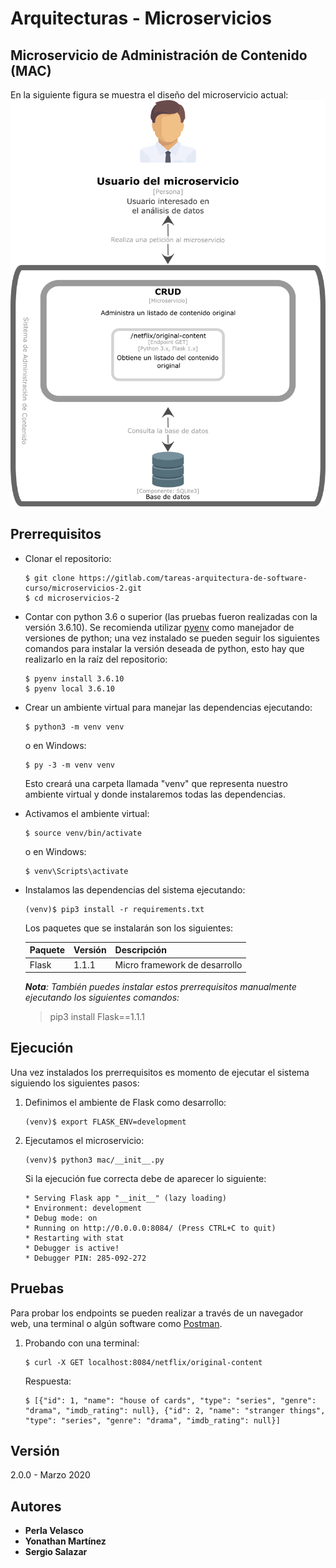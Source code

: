 # Arquitecturas - Microservicios

## Microservicio de Administración de Contenido (MAC)

En la siguiente figura se muestra el diseño del microservicio actual:
![Vista de contenedores del SMAM](docs/diagrama.png)

## Prerrequisitos
- Clonar el repositorio:
   ```shell
   $ git clone https://gitlab.com/tareas-arquitectura-de-software-curso/microservicios-2.git
   $ cd microservicios-2
   ```

- Contar con python 3.6 o superior (las pruebas fueron realizadas con la versión 3.6.10). Se recomienda utilizar [pyenv](https://github.com/pyenv/pyenv) como manejador de versiones de python; una vez instalado se pueden seguir los siguientes comandos para instalar la versión deseada de python, esto hay que realizarlo en la raíz del repositorio:
   ```shell
   $ pyenv install 3.6.10
   $ pyenv local 3.6.10
   ```

- Crear un ambiente virtual para manejar las dependencias ejecutando:
   ```shell
   $ python3 -m venv venv
   ```

   o en Windows:
   ```shell
   $ py -3 -m venv venv
   ```

   Esto creará una carpeta llamada "venv" que representa nuestro ambiente virtual y donde instalaremos todas las dependencias.

- Activamos el ambiente virtual:
   ```shell
   $ source venv/bin/activate
   ```

   o en Windows:
   ```shell
   $ venv\Scripts\activate
   ```

- Instalamos las dependencias del sistema ejecutando:
   ```shell
   (venv)$ pip3 install -r requirements.txt 
   ```

   Los paquetes que se instalarán son los siguientes:

   Paquete | Versión | Descripción
   --------|---------|------------
   Flask   | 1.1.1   | Micro framework de desarrollo

   *__Nota__: También puedes instalar estos prerrequisitos manualmente ejecutando los siguientes comandos:*   
   > pip3 install Flask==1.1.1

## Ejecución

Una vez instalados los prerrequisitos es momento de ejecutar el sistema siguiendo los siguientes pasos:
1. Definimos el ambiente de Flask como desarrollo:
   ```shell
   (venv)$ export FLASK_ENV=development
   ```

1. Ejecutamos el microservicio:
   ```shell
   (venv)$ python3 mac/__init__.py
   ```
   
   Si la ejecución fue correcta debe de aparecer lo siguiente:
   ```shell
   * Serving Flask app "__init__" (lazy loading)
   * Environment: development
   * Debug mode: on
   * Running on http://0.0.0.0:8084/ (Press CTRL+C to quit)
   * Restarting with stat
   * Debugger is active!
   * Debugger PIN: 285-092-272
   ```

## Pruebas
Para probar los endpoints se pueden realizar a través de un navegador web, una terminal o algún software como [Postman](https://www.postman.com/).

1. Probando con una terminal:
   ```shell
   $ curl -X GET localhost:8084/netflix/original-content
   ```

   Respuesta:
   ```shell
   $ [{"id": 1, "name": "house of cards", "type": "series", "genre": "drama", "imdb_rating": null}, {"id": 2, "name": "stranger things", "type": "series", "genre": "drama", "imdb_rating": null}]
   ```


## Versión

2.0.0 - Marzo 2020

## Autores

* **Perla Velasco**
* **Yonathan Martínez**
* **Sergio Salazar**

